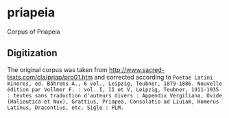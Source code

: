 # priapeia
Corpus of Priapeia

## Digitization
The original corpus was taken from http://www.sacred-texts.com/cla/priap/prp01.htm and corrected according to `Poetae Latini minores, ed. Bährens A., 6 vol., Leipzig, Teubner, 1879-1886. Nouvelle édition par Vollmer F. : vol. I, II et V, Leipzig, Teubner, 1911-1935 : textes sans traduction d'auteurs divers : Appendix Vergiliana, Ovide (Halieutica et Nux), Grattius, Priapea, Consolatio ad Liuiam, Homerus Latinus, Dracontius, etc. Sigle : PLM.`